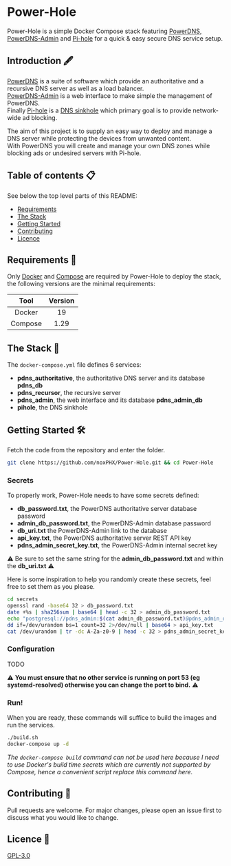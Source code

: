 # Power-Hole

Power-Hole is a simple Docker Compose stack featuring [PowerDNS](https://github.com/PowerDNS/pdns), [PowerDNS-Admin](https://github.com/ngoduykhanh/PowerDNS-Admin) and [Pi-hole](https://github.com/pi-hole/pi-hole) for a quick & easy secure DNS service setup.

## Introduction 🖋️
[PowerDNS](https://github.com/PowerDNS/pdns) is a suite of software which provide an authoritative and a recursive DNS server as well as a load balancer.  
[PowerDNS-Admin](https://github.com/ngoduykhanh/PowerDNS-Admin) is a web interface to make simple the management of PowerDNS.  
Finally [Pi-hole](https://github.com/pi-hole/pi-hole) is a [DNS sinkhole](https://en.wikipedia.org/wiki/DNS_sinkhole) which primary goal is to provide network-wide ad blocking.  

The aim of this project is to supply an easy way to deploy and manage a DNS server while protecting the devices from unwanted content.  
With PowerDNS you will create and manage your own DNS zones while blocking ads or undesired servers with Pi-hole.

## Table of contents 📋
See below the top level parts of this README:

+ [Requirements](#requirements-)
+ [The Stack](#the-stack-)
+ [Getting Started](#getting-started-%EF%B8%8F)
+ [Contributing](#contributing-)
+ [Licence](#licence-)

## Requirements 🧰
Only [Docker](https://docs.docker.com/get-docker/) and [Compose](https://docs.docker.com/compose/) are required by Power-Hole to deploy the stack, the following versions are the minimal requirements:

| Tool          | Version |
|:-------------:|:-------:|
| Docker        | 19      |
| Compose       | 1.29    |

## The Stack 🐳

The `docker-compose.yml` file defines 6 services:
+ **pdns_authoritative**, the authoritative DNS server and its database **pdns_db**
+ **pdns_recursor**, the recursive server
+ **pdns_admin**, the web interface and its database **pdns_admin_db**
+ **pihole**, the DNS sinkhole

## Getting Started 🛠️
Fetch the code from the repository and enter the folder.
```bash
git clone https://github.com/noxPHX/Power-Hole.git && cd Power-Hole
```

### Secrets
To properly work, Power-Hole needs to have some secrets defined:
+ **db_password.txt**, the PowerDNS authoritative server database password
+ **admin_db_password.txt**, the PowerDNS-Admin database password
+ **db_uri.txt** the PowerDNS-Admin link to the database
+ **api_key.txt**, the PowerDNS authoritative server REST API key
+ **pdns_admin_secret_key.txt**, the PowerDNS-Admin internal secret key

⚠️ Be sure to set the same string for the **admin_db_password.txt** and within the **db_uri.txt** ⚠️  

Here is some inspiration to help you randomly create these secrets, feel free to set them as you please.
```bash
cd secrets
openssl rand -base64 32 > db_password.txt
date +%s | sha256sum | base64 | head -c 32 > admin_db_password.txt
echo "postgresql://pdns_admin:$(cat admin_db_password.txt)@pdns_admin_db/pdns_admin" > db_uri.txt
dd if=/dev/urandom bs=1 count=32 2>/dev/null | base64 > api_key.txt
cat /dev/urandom | tr -dc A-Za-z0-9 | head -c 32 > pdns_admin_secret_key.txt
```

### Configuration
TODO  

⚠️ **You must ensure that no other service is running on port 53 (eg systemd-resolved) otherwise you can change the port to bind.** ⚠️

### Run!

When you are ready, these commands will suffice to build the images and run the services.
```bash
./build.sh
docker-compose up -d
```
*The `docker-compose build` command can not be used here because I need to use Docker's build time secrets which are currently not supported by Compose, hence a convenient script replace this command here.*

## Contributing 🤝
Pull requests are welcome. For major changes, please open an issue first to discuss what you would like to change.

## Licence 📃
[GPL-3.0](https://github.com/noxPHX/Power-Hole/blob/main/LICENSE)
